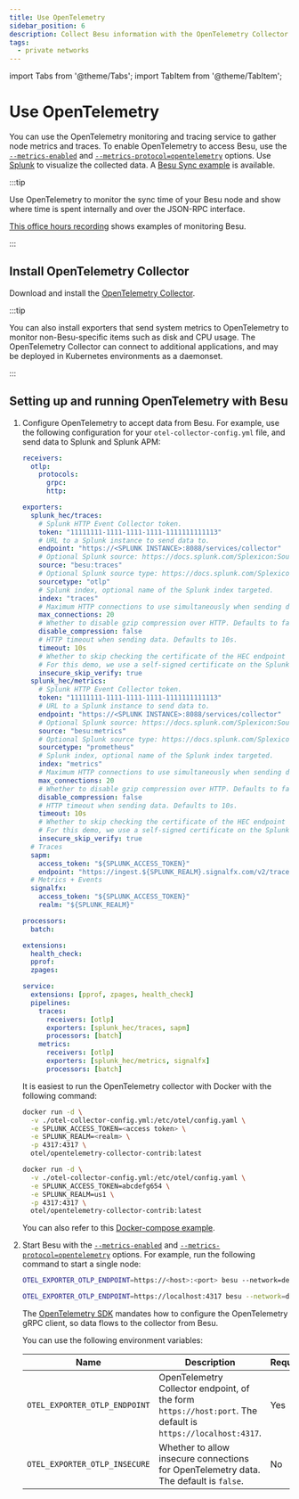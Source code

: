```yaml
---
title: Use OpenTelemetry
sidebar_position: 6
description: Collect Besu information with the OpenTelemetry Collector
tags:
  - private networks
---
```


import Tabs from '@theme/Tabs';
import TabItem from '@theme/TabItem';

# Use OpenTelemetry

You can use the OpenTelemetry monitoring and tracing service to gather node metrics and traces. To enable OpenTelemetry to access Besu, use the [`--metrics-enabled`](../../../public-networks/reference/cli/options.md#metrics-enabled) and [`--metrics-protocol=opentelemetry`](../../../public-networks/reference/cli/options.md#metrics-protocol) options. Use [Splunk](https://splunk.com) to visualize the collected data. A [Besu Sync example](https://github.com/splunk/splunk-connect-for-ethereum/tree/master/examples/besu-sync) is available.

:::tip

Use OpenTelemetry to monitor the sync time of your Besu node and show where time is spent internally and over the JSON-RPC interface.

[This office hours recording](https://wiki.hyperledger.org/display/BESU/2021-01-19+Office+Hours+Notes) shows examples of monitoring Besu.

:::

## Install OpenTelemetry Collector

Download and install the [OpenTelemetry Collector](https://github.com/open-telemetry/opentelemetry-collector-contrib/releases).

:::tip

You can also install exporters that send system metrics to OpenTelemetry to monitor non-Besu-specific items such as disk and CPU usage. The OpenTelemetry Collector can connect to additional applications, and may be deployed in Kubernetes environments as a daemonset.

:::

## Setting up and running OpenTelemetry with Besu

1.  Configure OpenTelemetry to accept data from Besu. For example, use the following configuration for your `otel-collector-config.yml` file, and send data to Splunk and Splunk APM:

    ```yml title="otel-collector-config.yml"
    receivers:
      otlp:
        protocols:
          grpc:
          http:

    exporters:
      splunk_hec/traces:
        # Splunk HTTP Event Collector token.
        token: "11111111-1111-1111-1111-1111111111113"
        # URL to a Splunk instance to send data to.
        endpoint: "https://<SPLUNK INSTANCE>:8088/services/collector"
        # Optional Splunk source: https://docs.splunk.com/Splexicon:Source
        source: "besu:traces"
        # Optional Splunk source type: https://docs.splunk.com/Splexicon:Sourcetype
        sourcetype: "otlp"
        # Splunk index, optional name of the Splunk index targeted.
        index: "traces"
        # Maximum HTTP connections to use simultaneously when sending data. Defaults to 100.
        max_connections: 20
        # Whether to disable gzip compression over HTTP. Defaults to false.
        disable_compression: false
        # HTTP timeout when sending data. Defaults to 10s.
        timeout: 10s
        # Whether to skip checking the certificate of the HEC endpoint when sending data over HTTPS. Defaults to false.
        # For this demo, we use a self-signed certificate on the Splunk docker instance, so this flag is set to true.
        insecure_skip_verify: true
      splunk_hec/metrics:
        # Splunk HTTP Event Collector token.
        token: "11111111-1111-1111-1111-1111111111113"
        # URL to a Splunk instance to send data to.
        endpoint: "https://<SPLUNK INSTANCE>:8088/services/collector"
        # Optional Splunk source: https://docs.splunk.com/Splexicon:Source
        source: "besu:metrics"
        # Optional Splunk source type: https://docs.splunk.com/Splexicon:Sourcetype
        sourcetype: "prometheus"
        # Splunk index, optional name of the Splunk index targeted.
        index: "metrics"
        # Maximum HTTP connections to use simultaneously when sending data. Defaults to 100.
        max_connections: 20
        # Whether to disable gzip compression over HTTP. Defaults to false.
        disable_compression: false
        # HTTP timeout when sending data. Defaults to 10s.
        timeout: 10s
        # Whether to skip checking the certificate of the HEC endpoint when sending data over HTTPS. Defaults to false.
        # For this demo, we use a self-signed certificate on the Splunk docker instance, so this flag is set to true.
        insecure_skip_verify: true
      # Traces
      sapm:
        access_token: "${SPLUNK_ACCESS_TOKEN}"
        endpoint: "https://ingest.${SPLUNK_REALM}.signalfx.com/v2/trace"
      # Metrics + Events
      signalfx:
        access_token: "${SPLUNK_ACCESS_TOKEN}"
        realm: "${SPLUNK_REALM}"

    processors:
      batch:

    extensions:
      health_check:
      pprof:
      zpages:

    service:
      extensions: [pprof, zpages, health_check]
      pipelines:
        traces:
          receivers: [otlp]
          exporters: [splunk_hec/traces, sapm]
          processors: [batch]
        metrics:
          receivers: [otlp]
          exporters: [splunk_hec/metrics, signalfx]
          processors: [batch]
    ```

    It is easiest to run the OpenTelemetry collector with Docker with the following command:

    <Tabs>
    
    <TabItem value="Syntax" label="Syntax" default>

    ```bash
    docker run -d \
      -v ./otel-collector-config.yml:/etc/otel/config.yaml \
      -e SPLUNK_ACCESS_TOKEN=<access token> \
      -e SPLUNK_REALM=<realm> \
      -p 4317:4317 \
      otel/opentelemetry-collector-contrib:latest
    ```

    </TabItem>
    
    <TabItem value="Example" label="Example">

    ```bash
    docker run -d \
      -v ./otel-collector-config.yml:/etc/otel/config.yaml \
      -e SPLUNK_ACCESS_TOKEN=abcdefg654 \
      -e SPLUNK_REALM=us1 \
      -p 4317:4317 \
      otel/opentelemetry-collector-contrib:latest
    ```

    </TabItem>
    
    </Tabs>

    You can also refer to this [Docker-compose example](https://github.com/splunk/splunk-connect-for-ethereum/blob/989dc2ccae7d8235bf3ce2a83a18cf0cd1713294/examples/besu-sync/full-sync/docker-compose.yaml).

2.  Start Besu with the [`--metrics-enabled`](../../../public-networks/reference/cli/options.md#metrics-enabled) and [`--metrics-protocol=opentelemetry`](../../../public-networks/reference/cli/options.md#metrics-protocol) options. For example, run the following command to start a single node:

    <Tabs>
    
    <TabItem value="Syntax" label="Syntax" default>

    ```bash
    OTEL_EXPORTER_OTLP_ENDPOINT=https://<host>:<port> besu --network=dev --miner-enabled --miner-coinbase <COINBASE ADDRESS> --rpc-http-cors-origins="all" --rpc-http-enabled --metrics-enabled --metrics-protocol=opentelemetry
    ```

    </TabItem>
    
    <TabItem value="Example" label="Example">

    ```bash
    OTEL_EXPORTER_OTLP_ENDPOINT=https://localhost:4317 besu --network=dev --miner-enabled --miner-coinbase fe3b557e8fb62b89f4916b721be55ceb828dbd73 --rpc-http-cors-origins="all" --rpc-http-enabled --metrics-enabled --metrics-protocol=opentelemetry
    ```

    </TabItem>
    
    </Tabs>

    The [OpenTelemetry SDK](https://github.com/open-telemetry/opentelemetry-specification/blob/8f7cdb73618a0b3afa9532b8f8103d719e352781/specification/sdk-environment-variables.md) mandates how to configure the OpenTelemetry gRPC client, so data flows to the collector from Besu.

    You can use the following environment variables:

    | Name                          | Description                                                                                                 | Required |
    |-------------------------------|-------------------------------------------------------------------------------------------------------------|----------|
    | `OTEL_EXPORTER_OTLP_ENDPOINT` | OpenTelemetry Collector endpoint, of the form `https://host:port`. The default is `https://localhost:4317`. | Yes      |
    | `OTEL_EXPORTER_OTLP_INSECURE` | Whether to allow insecure connections for OpenTelemetry data. The default is `false`.                       | No       |

<!-- Links -->

[Monitoring Besu synchronization to chain with Splunk]: https://github.com/splunk/splunk-connect-for-ethereum/tree/master/examples/besu-sync
